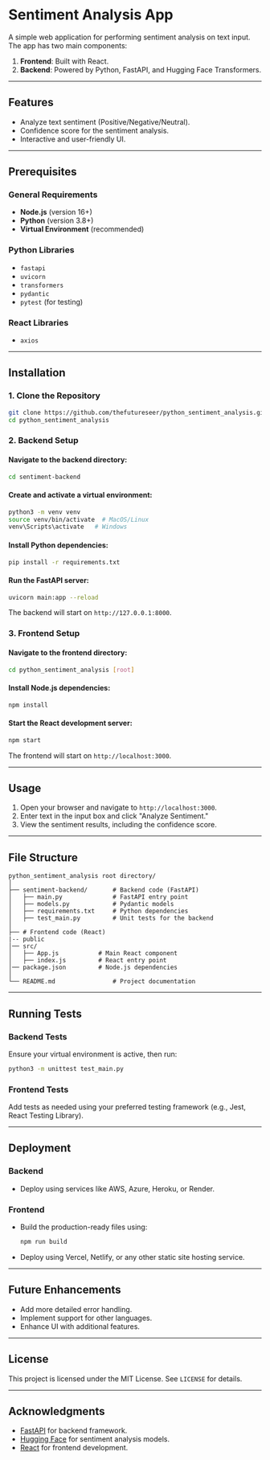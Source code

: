 # Sentiment Analysis App

A simple web application for performing sentiment analysis on text input. The app has two main components:

1. **Frontend**: Built with React.
2. **Backend**: Powered by Python, FastAPI, and Hugging Face Transformers.

---

## Features

- Analyze text sentiment (Positive/Negative/Neutral).
- Confidence score for the sentiment analysis.
- Interactive and user-friendly UI.

---

## Prerequisites

### General Requirements

- **Node.js** (version 16+)
- **Python** (version 3.8+)
- **Virtual Environment** (recommended)

### Python Libraries

- `fastapi`
- `uvicorn`
- `transformers`
- `pydantic`
- `pytest` (for testing)

### React Libraries

- `axios`

---

## Installation

### 1. Clone the Repository
```bash
git clone https://github.com/thefutureseer/python_sentiment_analysis.git
cd python_sentiment_analysis
```

### 2. Backend Setup

#### Navigate to the backend directory:
```bash
cd sentiment-backend
```

#### Create and activate a virtual environment:
```bash
python3 -m venv venv
source venv/bin/activate  # MacOS/Linux
venv\Scripts\activate   # Windows
```

#### Install Python dependencies:
```bash
pip install -r requirements.txt
```

#### Run the FastAPI server:
```bash
uvicorn main:app --reload
```
The backend will start on `http://127.0.0.1:8000`.

### 3. Frontend Setup

#### Navigate to the frontend directory:
```bash
cd python_sentiment_analysis [root]
```

#### Install Node.js dependencies:
```bash
npm install
```

#### Start the React development server:
```bash
npm start
```
The frontend will start on `http://localhost:3000`.

---

## Usage

1. Open your browser and navigate to `http://localhost:3000`.
2. Enter text in the input box and click "Analyze Sentiment."
3. View the sentiment results, including the confidence score.

---

## File Structure

```
python_sentiment_analysis root directory/
│
├── sentiment-backend/       # Backend code (FastAPI)
│   ├── main.py              # FastAPI entry point
│   ├── models.py            # Pydantic models
│   ├── requirements.txt     # Python dependencies
│   ├── test_main.py         # Unit tests for the backend
│
├── # Frontend code (React)
|-- public
│── src/
│   ├── App.js           # Main React component
│   ├── index.js         # React entry point
│── package.json         # Node.js dependencies
│
└── README.md                # Project documentation
```

---

## Running Tests

### Backend Tests
Ensure your virtual environment is active, then run:
```bash
python3 -m unittest test_main.py
```

### Frontend Tests
Add tests as needed using your preferred testing framework (e.g., Jest, React Testing Library).

---

## Deployment

### Backend
- Deploy using services like AWS, Azure, Heroku, or Render.

### Frontend
- Build the production-ready files using:
  ```bash
  npm run build
  ```
- Deploy using Vercel, Netlify, or any other static site hosting service.

---

## Future Enhancements

- Add more detailed error handling.
- Implement support for other languages.
- Enhance UI with additional features.

---

## License

This project is licensed under the MIT License. See `LICENSE` for details.

---

## Acknowledgments

- [FastAPI](https://fastapi.tiangolo.com/) for backend framework.
- [Hugging Face](https://huggingface.co/) for sentiment analysis models.
- [React](https://reactjs.org/) for frontend development.